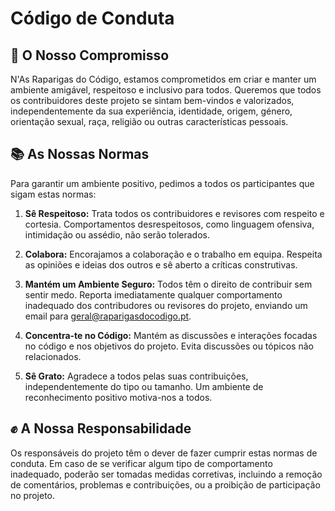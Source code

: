 # Código de Conduta

## 💛 O Nosso Compromisso

N'As Raparigas do Código, estamos comprometidos em criar e manter um ambiente amigável, respeitoso e inclusivo para todos. Queremos que todos os contribuidores deste projeto se sintam bem-vindos e valorizados, independentemente da sua experiência, identidade, origem, género, orientação sexual, raça, religião ou outras características pessoais.

## 📚 As Nossas Normas
Para garantir um ambiente positivo, pedimos a todos os participantes que sigam estas normas:

1. **Sê Respeitoso:** Trata todos os contribuidores e revisores com respeito e cortesia. Comportamentos desrespeitosos, como linguagem ofensiva, intimidação ou assédio, não serão tolerados.

2. **Colabora:** Encorajamos a colaboração e o trabalho em equipa. Respeita as opiniões e ideias dos outros e sê aberto a críticas construtivas.

3. **Mantém um Ambiente Seguro:** Todos têm o direito de contribuir sem sentir medo. Reporta imediatamente qualquer comportamento inadequado dos contribudores ou revisores do projeto, enviando um email para [geral@raparigasdocodigo.pt](mailto:geral@raparigasdocodigo.pt).

4. **Concentra-te no Código:** Mantém as discussões e interações focadas no código e nos objetivos do projeto. Evita discussões ou tópicos não relacionados.

5. **Sê Grato:** Agradece a todos pelas suas contribuições, independentemente do tipo ou tamanho. Um ambiente de reconhecimento positivo motiva-nos a todos.

## ✊ A Nossa Responsabilidade
Os responsáveis do projeto têm o dever de fazer cumprir estas normas de conduta. Em caso de se verificar algum tipo de comportamento inadequado, poderão ser tomadas medidas corretivas, incluindo a remoção de comentários, problemas e contribuições, ou a proibição de participação no projeto.
